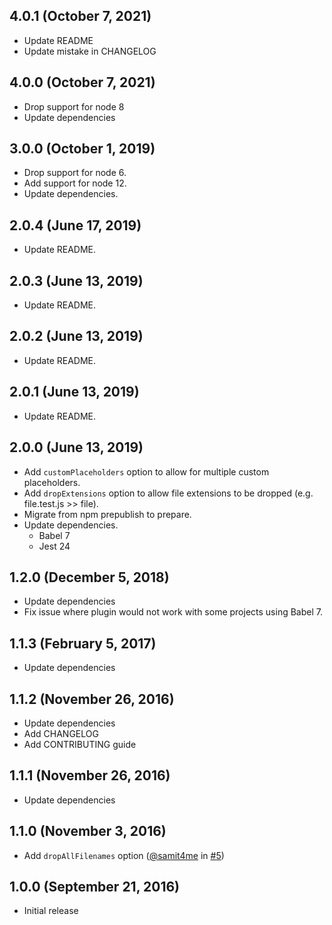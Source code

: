 ## 4.0.1 (October 7, 2021)
* Update README
* Update mistake in CHANGELOG

## 4.0.0 (October 7, 2021)
* Drop support for node 8
* Update dependencies

## 3.0.0 (October 1, 2019)
* Drop support for node 6.
* Add support for node 12.
* Update dependencies.

## 2.0.4 (June 17, 2019)
- Update README.

## 2.0.3 (June 13, 2019)
- Update README.

## 2.0.2 (June 13, 2019)
- Update README.

## 2.0.1 (June 13, 2019)
- Update README.

## 2.0.0 (June 13, 2019)
- Add `customPlaceholders` option to allow for multiple custom placeholders.
- Add `dropExtensions` option to allow file extensions to be dropped (e.g. file.test.js >> file).
- Migrate from npm prepublish to prepare.
- Update dependencies.
    - Babel 7
    - Jest 24

## 1.2.0 (December 5, 2018)
* Update dependencies
* Fix issue where plugin would not work with some projects using Babel 7.

## 1.1.3 (February 5, 2017)
* Update dependencies

## 1.1.2 (November 26, 2016)
* Update dependencies
* Add CHANGELOG
* Add CONTRIBUTING guide

## 1.1.1 (November 26, 2016)
* Update dependencies

## 1.1.0 (November 3, 2016)
* Add `dropAllFilenames` option ([@samit4me](https://github.com/samit4me) in [#5](https://github.com/samit4me/babel-plugin-filenamespace/pull/5))

## 1.0.0 (September 21, 2016)
* Initial release